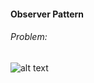 #### Observer Pattern

###### Problem: 
![alt text](https://github.com/ivanspasov99/DesignPatterns/tree/master/Patterns/II/assets/ObserverTask.png)